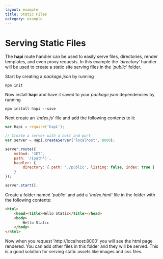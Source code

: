 ```yaml
---
layout: example
title: Static Files
category: example
---
```


# Serving Static Files
The **hapi** route handler can be used to easily serve files, directories, render templates, and even proxy requests.  In this example the _'directory'_ handler will be used to create a static site serving files in the _'public'_ folder.

Start by creating a _package.json_ by running
```
npm init
```

Now install **hapi** and have it saved to your _package.json_ dependencies by running

```
npm install hapi --save
```

Next create an _'index.js'_ file and add the following contents to it:

```javascript
var Hapi = require('hapi');

// Create a server with a host and port
var server = Hapi.createServer('localhost', 8000);

server.route({
    method: 'GET',
    path: '/{path*}',
    handler: {
        directory: { path: './public', listing: false, index: true }
    }
});

server.start();
```

Create a folder named _'public'_ and add a _'index.html'_ file in the folder with the following contents:
```html
<html>
    <head><title>Hello Static</title></head>
    <body>
        Hello Static
    </body>
</html>
```

Now when you request 'http://localhost:8000' you will see the html page rendered.  You can add other files in this folder and they will be served.  This is a good solution for serving static assets like images and css files.